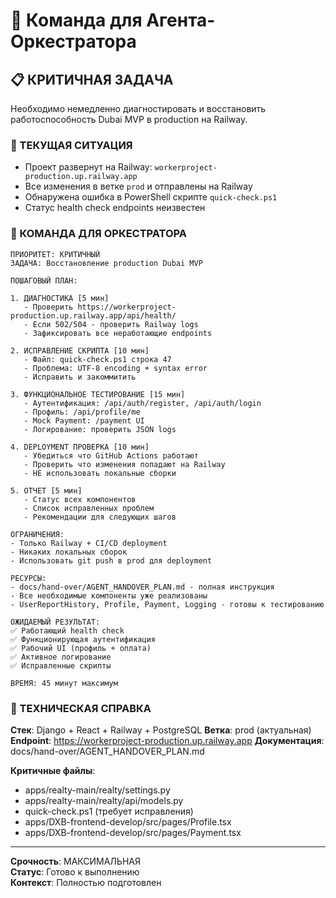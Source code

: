 # 🎯 Команда для Агента-Оркестратора

## 📋 КРИТИЧНАЯ ЗАДАЧА

Необходимо немедленно диагностировать и восстановить работоспособность Dubai MVP в production на Railway.

### 🚨 ТЕКУЩАЯ СИТУАЦИЯ
- Проект развернут на Railway: `workerproject-production.up.railway.app`
- Все изменения в ветке `prod` и отправлены на Railway
- Обнаружена ошибка в PowerShell скрипте `quick-check.ps1`
- Статус health check endpoints неизвестен

### 🎯 КОМАНДА ДЛЯ ОРКЕСТРАТОРА

```
ПРИОРИТЕТ: КРИТИЧНЫЙ
ЗАДАЧА: Восстановление production Dubai MVP

ПОШАГОВЫЙ ПЛАН:

1. ДИАГНОСТИКА [5 мин]
   - Проверить https://workerproject-production.up.railway.app/api/health/
   - Если 502/504 - проверить Railway logs
   - Зафиксировать все неработающие endpoints

2. ИСПРАВЛЕНИЕ СКРИПТА [10 мин] 
   - Файл: quick-check.ps1 строка 47
   - Проблема: UTF-8 encoding + syntax error
   - Исправить и закоммитить

3. ФУНКЦИОНАЛЬНОЕ ТЕСТИРОВАНИЕ [15 мин]
   - Аутентификация: /api/auth/register, /api/auth/login  
   - Профиль: /api/profile/me
   - Mock Payment: /payment UI
   - Логирование: проверить JSON logs

4. DEPLOYMENT ПРОВЕРКА [10 мин]
   - Убедиться что GitHub Actions работают
   - Проверить что изменения попадают на Railway
   - НЕ использовать локальные сборки

5. ОТЧЕТ [5 мин]
   - Статус всех компонентов
   - Список исправленных проблем
   - Рекомендации для следующих шагов

ОГРАНИЧЕНИЯ:
- Только Railway + CI/CD deployment
- Никаких локальных сборок
- Использовать git push в prod для deployment

РЕСУРСЫ:
- docs/hand-over/AGENT_HANDOVER_PLAN.md - полная инструкция
- Все необходимые компоненты уже реализованы
- UserReportHistory, Profile, Payment, Logging - готовы к тестированию

ОЖИДАЕМЫЙ РЕЗУЛЬТАТ:
✅ Работающий health check
✅ Функционирующая аутентификация  
✅ Рабочий UI (профиль + оплата)
✅ Активное логирование
✅ Исправленные скрипты

ВРЕМЯ: 45 минут максимум
```

### 🔧 ТЕХНИЧЕСКАЯ СПРАВКА

**Стек**: Django + React + Railway + PostgreSQL
**Ветка**: prod (актуальная)  
**Endpoint**: https://workerproject-production.up.railway.app
**Документация**: docs/hand-over/AGENT_HANDOVER_PLAN.md

**Критичные файлы**:
- apps/realty-main/realty/settings.py
- apps/realty-main/realty/api/models.py  
- quick-check.ps1 (требует исправления)
- apps/DXB-frontend-develop/src/pages/Profile.tsx
- apps/DXB-frontend-develop/src/pages/Payment.tsx

---
**Срочность**: МАКСИМАЛЬНАЯ  
**Статус**: Готово к выполнению  
**Контекст**: Полностью подготовлен

